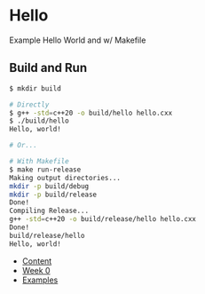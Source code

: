 # Hello

Example Hello World and w/ Makefile

## Build and Run

```sh
$ mkdir build

# Directly
$ g++ -std=c++20 -o build/hello hello.cxx
$ ./build/hello
Hello, world!

# Or...

# With Makefile
$ make run-release
Making output directories...
mkdir -p build/debug
mkdir -p build/release
Done!
Compiling Release...
g++ -std=c++20 -o build/release/hello hello.cxx
Done!
build/release/hello
Hello, world!
```

- [Content](/content/README.md)
- [Week 0](/content/chapter1/README.md)
- [Examples](/content/chapter1/examples/README.md)
